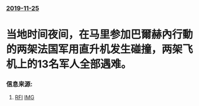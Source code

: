 ### [2019-11-25](/news/2019/11/25/index.md)

##### 
#  当地时间夜间，在马里参加巴爾赫內行動的两架法国军用直升机发生碰撞，两架飞机上的13名军人全部遇难。 




### 信息来源:

1. [RFI](http://www.rfi.fr/cn/%E6%94%BF%E6%B2%BB/20191126-%E6%B3%95%E5%9B%BD%E4%B8%A4%E6%9E%B6%E5%86%9B%E7%94%A8%E7%9B%B4%E5%8D%87%E6%9C%BA%E5%9C%A8%E8%A5%BF%E9%9D%9E%E9%A9%AC%E9%87%8C%E4%BD%9C%E6%88%98%E6%97%B6%E5%8F%91%E7%94%9F%E7%A2%B0%E6%92%9E-%E6%9C%BA%E4%B8%8A13%E5%90%8D%E5%86%9B%E4%BA%BA%E6%AE%89%E8%81%8C-%E4%B8%BE%E5%9B%BD%E6%82%B2%E7%97%9B) [IMG](http://scd.cn.rfi.fr/sites/chinese.filesrfi/imagecache/rfi_16x9_1024_578/sites/images.rfi.fr/files/aefimagesnew/aef_image/000_1ml0og_0.jpg)
